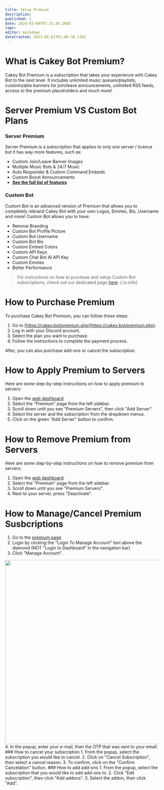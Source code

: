 ```yaml
---
title: Setup Premium
description: 
published: 1
date: 2024-03-04T07:21:38.268Z
tags: 
editor: markdown
dateCreated: 2023-06-01T01:06:38.138Z
---
```


# What is Cakey Bot Premium?
Cakey Bot Premium is a subscription that takes your experience with Cakey Bot to the next level. It includes unlimited music queues/playlists, customizable banners for join/leave announcements, unlimited RSS feeds, access to the premium placeholders and much more!

# Server Premium VS Custom Bot Plans
### Server Premium
Server Premium is a subscription that applies to only one server / licence but it has way more features, such as:
- Custom Join/Leave Banner Images
- Multiple Music Bots & 24/7 Music
- Auto Responder & Custom Command Embeds				
- Custom Boost Announcements
- **[See the full list of features](https://cakey.bot/premium.php)**

### Custom Bot
Custom Bot is an advanced version of Premium that allows you to completely rebrand Cakey Bot with your own Logos, Emotes, Bio, Username and more! Custom Bot allows you to have:
- Remove Branding
- Custom Bot Profile Picture
- Custom Bot Username
- Custom Bot Bio
- Custom Embed Colors
- Custom API Keys
- Custom Chat Bot AI API Key
- Custom Emotes
- Better Performance

> For instructions on how to purchase and setup Custom Bot subscriptions, check out our dedicated page [here](https://wiki.cakey.bot/en/core/setup-custom-bot).
{.is-info}

# How to Purchase Premium
To purchase Cakey Bot Premium, you can follow these steps:
1. Go to [https://cakey.bot/premium.php](https://cakey.bot/premium.php).
2. Log in with your Discord account.
3. Select the plan you want to purchase.
4. Follow the instructions to complete the payment process.

After, you can also purchase add-ons or cancel the subscription.
# How to Apply Premium to Servers
Here are some step-by-step instructions on how to apply premium to servers:
1. Open the [web dashboard](https://cakey.bot/dashboard/public).
2. Select the "Premium" page from the left sidebar.
3. Scroll down until you see "Premium Servers", then click "Add Server".
4. Select the server and the subscription from the dropdown menus.
5. Click on the green "Add Server" button to confirm.
# How to Remove Premium from Servers
Here are some step-by-step instructions on how to remove premium from servers:
1. Open the [web dashboard](https://cakey.bot/dashboard/public).
2. Select the "Premium" page from the left sidebar.
3. Scroll down until you see "Premium Servers".
4. Next to your server, press "Deactivate".
# How to Manage/Cancel Premium Susbcriptions
1. Go to the [premium page](https://cakey.bot/premium.php)
2. Login by clicking the "Login To Manage Account" text above the diamond (NOT "Login to Dashboard" in the navigation bar)
3. Click "Manage Account".
<image src="/image_2023-06-02_114040495.png" width="600px">
4. In the popup, enter your e-mail, then the OTP that was sent to your email.
### How to cancel your subscription
1. From the popup, select the subscription you would like to cancel.
2. Click on "Cancel Subscription", then select a cancel reason.
3. To confirm, click on the "Confirm Cancelation" button.
### How to add add-ons
1. From the popup, select the subscription that you would like to add add-ons to.
2. Click "Edit subscription", then click "Add addons".
3. Select the addon, then click "Add".